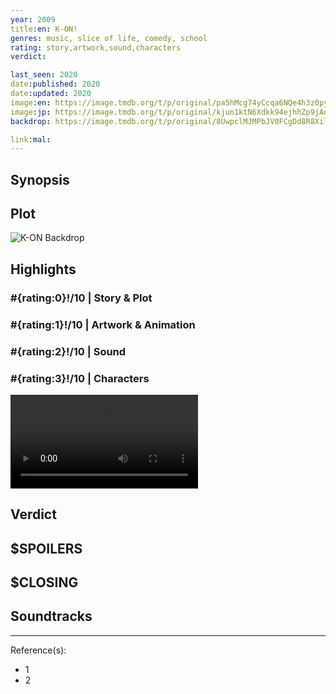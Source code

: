 ```yaml
---
year: 2009
title:en: K-ON!
genres: music, slice of life, comedy, school
rating: story,artwork,sound,characters
verdict:

last_seen: 2020
date:published: 2020
date:updated: 2020
image:en: https://image.tmdb.org/t/p/original/pa5hMcg74yCcqa6NQe4h3z0pyNZ.jpg
image:jp: https://image.tmdb.org/t/p/original/kjun1ktN6Xdkk94ejhhZp9jAo3G.jpg
backdrop: https://image.tmdb.org/t/p/original/8UwpclMJMPbJV0FCgDd8R8XilRY.jpg

link:mal:
---
```



## Synopsis

## Plot

![K-ON Backdrop](https://image.tmdb.org/t/p/original/xNi32Q5bIfOie0ls3Fd3D3WkWnO.jpg)

## Highlights

### #{rating:0}!/10 | Story & Plot

### #{rating:1}!/10 | Artwork & Animation

### #{rating:2}!/10 | Sound

### #{rating:3}!/10 | Characters

![!Video](https://firebasestorage.googleapis.com/v0/b/devmauss.appspot.com/o/anime%2Fclips%2Fyui-wants-to-do-the-vocals.mp4?alt=media&token=7134a39b-07b8-4ebe-9c10-67c8eda15287 "Yui wants to do the vocals")

## Verdict

## $SPOILERS

## $CLOSING

## Soundtracks

***
Reference(s):

- 1
- 2
